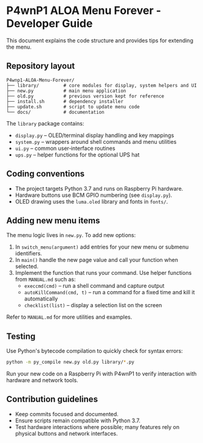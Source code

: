 # P4wnP1 ALOA Menu Forever - Developer Guide

This document explains the code structure and provides tips for extending the menu.

## Repository layout

```
P4wnp1-ALOA-Menu-Forever/
├── library/         # core modules for display, system helpers and UI
├── new.py           # main menu application
├── old.py           # previous version kept for reference
├── install.sh       # dependency installer
├── update.sh        # script to update menu code
└── docs/            # documentation
```

The `library` package contains:

- `display.py` – OLED/terminal display handling and key mappings
- `system.py` – wrappers around shell commands and menu utilities
- `ui.py` – common user‑interface routines
- `ups.py` – helper functions for the optional UPS hat

## Coding conventions

- The project targets Python 3.7 and runs on Raspberry Pi hardware.
- Hardware buttons use BCM GPIO numbering (see `display.py`).
- OLED drawing uses the `luma.oled` library and fonts in `fonts/`.

## Adding new menu items

The menu logic lives in `new.py`. To add new options:

1. In `switch_menu(argument)` add entries for your new menu or submenu identifiers.
2. In `main()` handle the new page value and call your function when selected.
3. Implement the function that runs your command. Use helper functions from `MANUAL.md` such as:
   - `execcmd(cmd)` – run a shell command and capture output
   - `autoKillCommand(cmd, t)` – run a command for a fixed time and kill it automatically
   - `checklist(list)` – display a selection list on the screen

Refer to `MANUAL.md` for more utilities and examples.

## Testing

Use Python's bytecode compilation to quickly check for syntax errors:

```bash
python -m py_compile new.py old.py library/*.py
```

Run your new code on a Raspberry Pi with P4wnP1 to verify interaction with hardware and network tools.

## Contribution guidelines

- Keep commits focused and documented.
- Ensure scripts remain compatible with Python 3.7.
- Test hardware interactions where possible; many features rely on physical buttons and network interfaces.

